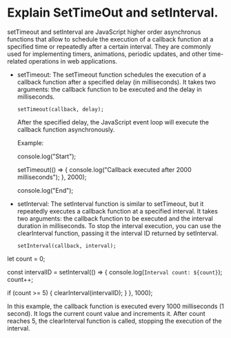 # Explain SetTimeOut and setInterval.

setTimeout and setInterval are JavaScript higher order asynchronus functions that allow to 
schedule the execution of a callback function at a specified time or repeatedly after a certain 
interval. They are commonly used for implementing timers, animations, periodic updates, 
and other time-related operations in web applications.

- setTimeout:
  The setTimeout function schedules the execution of a callback function after a specified 
  delay (in milliseconds). It takes two arguments: the callback function to be executed and 
  the delay in milliseconds.

  `setTimeout(callback, delay);`
  
  After the specified delay, the JavaScript event loop will execute the callback function 
  asynchronously.

  Example:

  console.log("Start");

  setTimeout(() => {
    console.log("Callback executed after 2000 milliseconds");
  }, 2000);

  console.log("End");

- setInterval:
  The setInterval function is similar to setTimeout, but it repeatedly executes a callback 
  function at a specified interval. It takes two arguments: the callback function to be 
  executed and the interval duration in milliseconds. To stop the interval execution, you can 
  use the clearInterval function, passing it the interval ID returned by setInterval.

  `setInterval(callback, interval);`

let count = 0;

const intervalID = setInterval(() => {
  console.log(`Interval count: ${count}`);
  count++;

  if (count >= 5) {
    clearInterval(intervalID);
  }
}, 1000);

In this example, the callback function is executed every 1000 milliseconds (1 second). It logs the 
current count value and increments it. After count reaches 5, the clearInterval function is called, 
stopping the execution of the interval.


